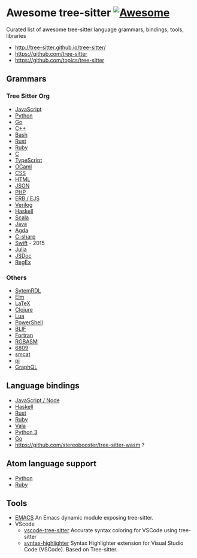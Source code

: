 # Awesome tree-sitter [![Awesome](https://awesome.re/badge.svg)](https://awesome.re)

Curated list of awesome tree-sitter language grammars, bindings, tools, libraries

  * http://tree-sitter.github.io/tree-sitter/
  * https://github.com/tree-sitter
  * https://github.com/topics/tree-sitter

## Grammars

### Tree Sitter Org

  * [JavaScript](https://github.com/tree-sitter/tree-sitter-javascript)
  * [Python](https://github.com/tree-sitter/tree-sitter-python)
  * [Go](https://github.com/tree-sitter/tree-sitter-go)
  * [C++](https://github.com/tree-sitter/tree-sitter-cpp)
  * [Bash](https://github.com/tree-sitter/tree-sitter-bash)
  * [Rust](https://github.com/tree-sitter/tree-sitter-rust)
  * [Ruby](https://github.com/tree-sitter/tree-sitter-ruby)
  * [C](https://github.com/tree-sitter/tree-sitter-c)
  * [TypeScript](https://github.com/tree-sitter/tree-sitter-typescript)
  * [OCaml](https://github.com/tree-sitter/tree-sitter-ocaml)
  * [CSS](https://github.com/tree-sitter/tree-sitter-css)
  * [HTML](https://github.com/tree-sitter/tree-sitter-html)
  * [JSON](https://github.com/tree-sitter/tree-sitter-json)
  * [PHP](https://github.com/tree-sitter/tree-sitter-php)
  * [ERB / EJS](https://github.com/tree-sitter/tree-sitter-embedded-template)
  * [Verilog](https://github.com/tree-sitter/tree-sitter-verilog)
  * [Haskell](https://github.com/tree-sitter/tree-sitter-haskell)
  * [Scala](https://github.com/tree-sitter/tree-sitter-scala)
  * [Java](https://github.com/tree-sitter/tree-sitter-java)
  * [Agda](https://github.com/tree-sitter/tree-sitter-agda)
  * [C-sharp](https://github.com/tree-sitter/tree-sitter-c-sharp)
  * [Swift](https://github.com/tree-sitter/tree-sitter-swift) - 2015
  * [Julia](https://github.com/tree-sitter/tree-sitter-julia)
  * [JSDoc](https://github.com/tree-sitter/tree-sitter-jsdoc)
  * [RegEx](https://github.com/tree-sitter/tree-sitter-regex)

### Others

  * [SytemRDL](https://github.com/SystemRDL/tree-sitter-systemrdl)
  * [Elm](https://github.com/razzeee/tree-sitter-elm)
  * [LaTeX](https://github.com/yitzchak/tree-sitter-latex)
  * [Clojure](https://github.com/oakmac/tree-sitter-clojure)
  * [Lua](https://github.com/Azganoth/tree-sitter-lua)
  * [PowerShell](https://github.com/jrsconfitto/tree-sitter-powershell)
  * [BLIF](https://github.com/gaffe-logic/tree-sitter-blif)
  * [Fortran](https://github.com/stadelmanma/tree-sitter-fortran)
  * [RGBASM](https://github.com/tobiasvl/tree-sitter-rgbasm)
  * [6809](https://github.com/georgjz/tree-sitter-6809)
  * [smcat](https://github.com/sverweij/tree-sitter-smcat)
  * [pi](https://github.com/scmlab/tree-sitter-pi)
  * [GraphQL](https://github.com/dralletje/tree-sitter-graphql)
  
## Language bindings

  * [JavaScript / Node](https://github.com/tree-sitter/node-tree-sitter)
  * [Haskell](https://github.com/tree-sitter/haskell-tree-sitter)
  * [Rust](https://github.com/tree-sitter/rust-tree-sitter)
  * [Ruby](https://github.com/tree-sitter/ruby-tree-sitter)
  * [Vala](https://gitlab.gnome.org/albfan/vala-tree-sitter)
  * [Python 3](https://github.com/tree-sitter/py-tree-sitter)
  * [Go](https://github.com/smacker/go-tree-sitter)
  * https://github.com/stereobooster/tree-sitter-wasm ?

## Atom language support

  * [Python](https://github.com/atom/language-python)
  * [Ruby](https://github.com/atom/language-ruby)

## Tools
* [EMACS](https://github.com/karlotness/tree-sitter.el) An Emacs dynamic module exposing tree-sitter.
* VScode
  - [vscode-tree-sitter](https://github.com/georgewfraser/vscode-tree-sitter) Accurate syntax coloring for VSCode using tree-sitter
  - [syntax-highlighter](https://github.com/EvgeniyPeshkov/syntax-highlighter) Syntax Highlighter extension for Visual Studio Code (VSCode). Based on Tree-sitter.



